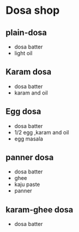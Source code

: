 # Dosa shop

## plain-dosa
* dosa batter
* light oil

## Karam dosa
* dosa batter
* karam and oil

## Egg dosa
* dosa batter
* 1/2 egg ,karam and oil
* egg masala
## panner dosa
* dosa batter
* ghee
* kaju paste
* panner
## karam-ghee dosa
* dosa batter